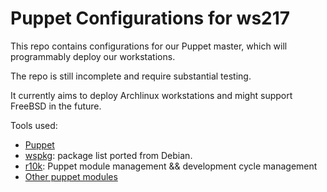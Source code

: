 # Puppet Configurations for ws217

This repo contains configurations for our Puppet master, which will programmably deploy our workstations.

The repo is still incomplete and require substantial testing.

It currently aims to deploy Archlinux workstations and might support FreeBSD in the future.


Tools used:

* [Puppet](https://puppetlabs.com/)
* [wspkg](https://pkgbuild.csie.ntu.edu.tw/projects/wspkg): package list ported from Debian.
* [r10k](https://github.com/puppetlabs/r10k): Puppet module management && development cycle management
* [Other puppet modules](https://github.com/yunchih/puppet-master-repo/blob/testing/Puppetfile)



